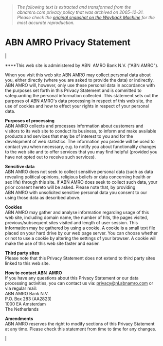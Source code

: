 > *The following text is extracted and transformed from the abnamro.com privacy policy that was archived on 2005-12-31. Please check the [original snapshot on the Wayback Machine](https://web.archive.org/web/20051231193327id_/http%3A//www.abnamro.com/com/disclaimer/privacy.jsp) for the most accurate reproduction.*

# ABN AMRO Privacy Statement

|   


****This web site is administered by ABN  AMRO Bank N.V. ("ABN AMRO").

When you visit this web site ABN AMRO may collect personal data about you, either directly (where you are asked to provide the data) or indirectly. ABN AMRO will, however, only use these personal data in accordance with the purposes set forth in this Privacy Statement and is committed to safeguarding the personal information collected. This statement sets out the purposes of ABN AMRO's data processing in respect of this web site, the use of cookies and how to effect your rights in respect of your personal data.

**Purposes of processing**  
ABN AMRO collects and processes information about customers and visitors to its web site to conduct its business, to inform and make available products and services that may be of interest to you and for the development of web statistics. The information you provide will be used to contact you when necessary, e.g. to notify you about functionality changes to the web site and to offer services that you may find helpful (provided you have not opted out to receive such services).

**Sensitive data**  
ABN AMRO does not seek to collect sensitive personal data (such as data revealing political opinions, religious beliefs or data concerning health or sex life) through this site. If ABN AMRO does seek to collect such data, your prior consent hereto will be asked. Please note that, by providing ABN AMRO with unsolicited sensitive personal data you consent to our using those data as described above. 

**Cookies**  
ABN AMRO may gather and analyse information regarding usage of this web site, including domain name, the number of hits, the pages visited, previous/subsequent sites visited and length of user session. This information may be gathered by using a cookie. A cookie is a small text file placed on your hard drive by our web page server. You can choose whether or not to use a cookie by altering the settings of your browser. A cookie will make the use of this web site faster and easier.

**Third party sites**  
Please note that this Privacy Statement does not extend to third party sites linked to this web site. 

**How to contact ABN  AMRO**  
If you have any questions about this Privacy Statement or our data processing activities, you can contact us via: [privacy@nl.abnamro.com](mailto:privacy@nl.abnamro.com) or via regular mail:  
ABN AMRO Bank N.V.  
P.O. Box 283 (AA2823)   
1000 EA Amsterdam  
The Netherlands

**Amendments**  
ABN AMRO reserves the right to modify sections of this Privacy Statement at any time. Please check this statement from time to time for any changes.

  
| 
